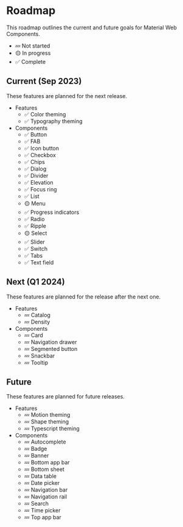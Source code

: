 # Roadmap

<!-- go/mwc-roadmap -->

<!--*
# Document freshness: For more information, see go/fresh-source.
freshness: { owner: 'lizmitchell' reviewed: '2023-09-11' }
*-->

<!-- [TOC] -->

This roadmap outlines the current and future goals for Material Web Components.

<!--#include file="../googlers/roadmap.md" -->

*   💤 Not started
*   🟡 In progress
*   ✅ Complete

## Current (Sep 2023)

These features are planned for the next release.

*   Features
    *   ✅ Color theming
    *   ✅ Typography theming
*   Components
    *   ✅ Button
    *   ✅ FAB
    *   ✅ Icon button
    *   ✅ Checkbox
    *   ✅ Chips
    *   ✅ Dialog
    *   ✅ Divider
    *   ✅ Elevation
    *   ✅ Focus ring
    *   ✅ List
    *   🟡 Menu
    *   ✅ Progress indicators
    *   ✅ Radio
    *   ✅ Ripple
    *   🟡 Select
    *   ✅ Slider
    *   ✅ Switch
    *   ✅ Tabs
    *   ✅ Text field

## Next (Q1 2024)

These features are planned for the release after the next one.

*   Features
    *   💤 Catalog
    *   💤 Density
*   Components
    *   💤 Card
    *   💤 Navigation drawer
    *   💤 Segmented button
    *   💤 Snackbar
    *   💤 Tooltip

## Future

These features are planned for future releases.

*   Features
    *   💤 Motion theming
    *   💤 Shape theming
    *   💤 Typescript theming
*   Components
    *   💤 Autocomplete
    *   💤 Badge
    *   💤 Banner
    *   💤 Bottom app bar
    *   💤 Bottom sheet
    *   💤 Data table
    *   💤 Date picker
    *   💤 Navigation bar
    *   💤 Navigation rail
    *   💤 Search
    *   💤 Time picker
    *   💤 Top app bar

<!-- ## Past

Past release roadmaps.

### 1.0 (Sep 2023) -->

<!-- Move 1.0 once released -->
